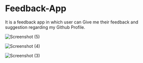 # Feedback-App
It is a feedback app in which user can Give me their feedback and suggestion regarding my Github Profile.

![Screenshot (5)](https://github.com/amishab25/Feedback-App/assets/162141036/d60aa319-a0bc-493d-a763-d12d0764d3cd)

![Screenshot (4)](https://github.com/amishab25/Feedback-App/assets/162141036/f47e985e-abc1-46af-9fb1-3314a88d1e89)

![Screenshot (3)](https://github.com/amishab25/Feedback-App/assets/162141036/f339ceee-8334-4539-bc01-7628bbf4a62b)

